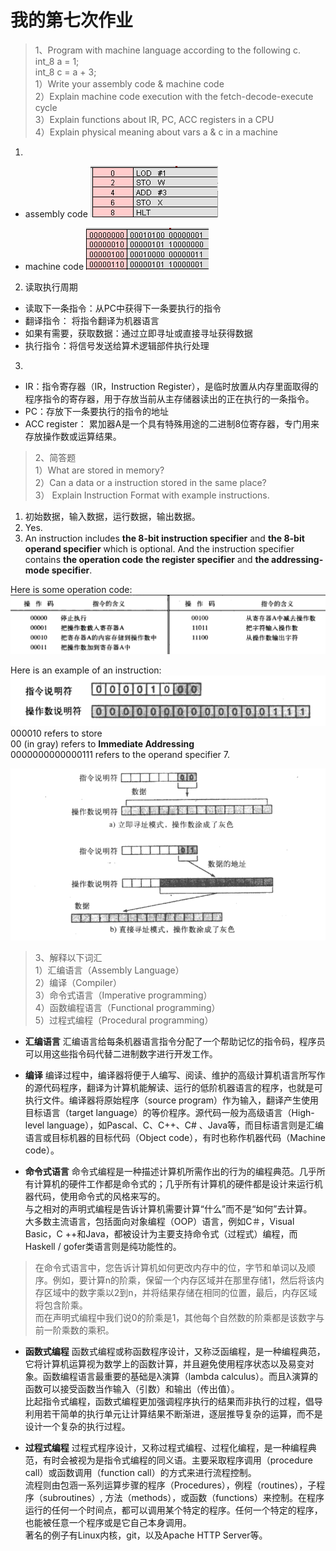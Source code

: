 # **我的第七次作业**
>1、Program with machine language according to the following c.  
int_8 a = 1;  
int_8 c = a + 3;  
1）Write your assembly code & machine code  
2）Explain machine code execution with the fetch-decode-execute cycle  
3）Explain functions about IR, PC, ACC registers in a CPU  
4）Explain physical meaning about vars a & c in a machine  

1. 
* assembly code
![](images\hw07-1.1.PNG)

* machine code
![](images\hw07-1.2.PNG)



2. 读取执行周期  
* 读取下一条指令：从PC中获得下一条要执行的指令  
* 翻译指令： 将指令翻译为机器语言  
* 如果有需要，获取数据：通过立即寻址或直接寻址获得数据   
* 执行指令：将信号发送给算术逻辑部件执行处理  
3. 
* IR：指令寄存器（IR，Instruction Register），是临时放置从内存里面取得的程序指令的寄存器，用于存放当前从主存储器读出的正在执行的一条指令。
* PC：存放下一条要执行的指令的地址
* ACC register： 累加器A是一个具有特殊用途的二进制8位寄存器，专门用来存放操作数或运算结果。




>2、简答题  
1）What are stored in memory?  
2）Can a data or a instruction stored in the same place?  
3） Explain Instruction Format with example instructions.  
1. 初始数据，输入数据，运行数据，输出数据。
2. Yes.
3. An instruction includes **the 8-bit instruction specifier** and **the 8-bit operand specifier** which is optional. And the instruction specifier contains **the operation code** **the register specifier** and **the addressing-mode specifier**.  


Here is some operation code:  
![](images\hw07-具体指令码.png)

 Here is an example of an instruction:
 ![](images\hw07-指令实例.png)
    000010 refers to store  
    00 (in gray) refers to **Immediate Addressing**  
     0000000000000111 refers to the operand specifier 7.

![](images\hw07-取址模式.png)



>3、解释以下词汇  
1）汇编语言（Assembly Language）  
2）编译（Compiler）  
3）命令式语言（Imperative programming）  
4）函数编程语言（Functional programming）  
5）过程式编程（Procedural programming）  

* **汇编语言**
汇编语言给每条机器语言指令分配了一个帮助记忆的指令码，程序员可以用这些指令码代替二进制数字进行开发工作。

* **编译**
编译过程中，编译器将便于人编写、阅读、维护的高级计算机语言所写作的源代码程序，翻译为计算机能解读、运行的低阶机器语言的程序，也就是可执行文件。编译器将原始程序（source program）作为输入，翻译产生使用目标语言（target language）的等价程序。源代码一般为高级语言（High-level language），如Pascal、C、C++、C# 、Java等，而目标语言则是汇编语言或目标机器的目标代码（Object code），有时也称作机器代码（Machine code）。

* **命令式语言**
命令式编程是一种描述计算机所需作出的行为的编程典范。几乎所有计算机的硬件工作都是命令式的；几乎所有计算机的硬件都是设计来运行机器代码，使用命令式的风格来写的。  
与之相对的声明式编程是告诉计算机需要计算“什么”而不是“如何”去计算。  
大多数主流语言，包括面向对象编程（OOP）语言，例如C＃，Visual Basic，C ++和Java，都被设计为主要支持命令式（过程式）编程，而Haskell / gofer类语言则是纯功能性的。
> 在命令式语言中，您告诉计算机如何更改内存中的位，字节和单词以及顺序。例如，要计算n的阶乘，保留一个内存区域并在那里存储1，然后将该内存区域中的数字乘以2到n，并将结果存储在相同的位置，最后，内存区域将包含阶乘。  
而在声明式编程中我们说0的阶乘是1，其他每个自然数的阶乘都是该数字与前一阶乘数的乘积。


* **函数式编程**
函数式编程或称函数程序设计，又称泛函编程，是一种编程典范，它将计算机运算视为数学上的函数计算，并且避免使用程序状态以及易变对象。函数编程语言最重要的基础是λ演算（lambda calculus）。而且λ演算的函数可以接受函数当作输入（引数）和输出（传出值）。  
比起指令式编程，函数式编程更加强调程序执行的结果而非执行的过程，倡导利用若干简单的执行单元让计算结果不断渐进，逐层推导复杂的运算，而不是设计一个复杂的执行过程。

* **过程式编程** 
过程式程序设计，又称过程式编程、过程化编程，是一种编程典范，有时会被视为是指令式编程的同义语。主要采取程序调用（procedure call）或函数调用（function call）的方式来进行流程控制。  
流程则由包涵一系列运算步骤的程序（Procedures），例程（routines），子程序（subroutines）, 方法（methods），或函数（functions）来控制。在程序运行的任何一个时间点，都可以调用某个特定的程序。任何一个特定的程序，也能被任意一个程序或是它自己本身调用。  
著名的例子有Linux内核，git，以及Apache HTTP Server等。